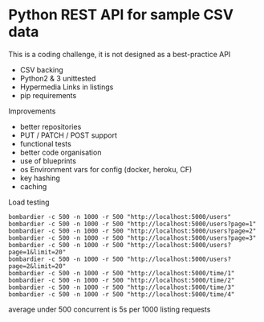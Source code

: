 # Python REST API for sample CSV data

This is a coding challenge, it is not designed as a best-practice API

* CSV backing
* Python2 & 3 unittested
* Hypermedia Links in listings
* pip requirements

Improvements

* better repositories
* PUT / PATCH / POST support
* functional tests
* better code organisation
* use of blueprints
* os Environment vars for config (docker, heroku, CF)
* key hashing
* caching

Load testing

```
bombardier -c 500 -n 1000 -r 500 "http://localhost:5000/users"
bombardier -c 500 -n 1000 -r 500 "http://localhost:5000/users?page=1"
bombardier -c 500 -n 1000 -r 500 "http://localhost:5000/users?page=2"
bombardier -c 500 -n 1000 -r 500 "http://localhost:5000/users?page=3"
bombardier -c 500 -n 1000 -r 500 "http://localhost:5000/users?page=1&limit=20"
bombardier -c 500 -n 1000 -r 500 "http://localhost:5000/users?page=2&limit=20"
bombardier -c 500 -n 1000 -r 500 "http://localhost:5000/time/1"
bombardier -c 500 -n 1000 -r 500 "http://localhost:5000/time/2"
bombardier -c 500 -n 1000 -r 500 "http://localhost:5000/time/3"
bombardier -c 500 -n 1000 -r 500 "http://localhost:5000/time/4"
```

average under 500 concurrent is 5s per 1000 listing requests
